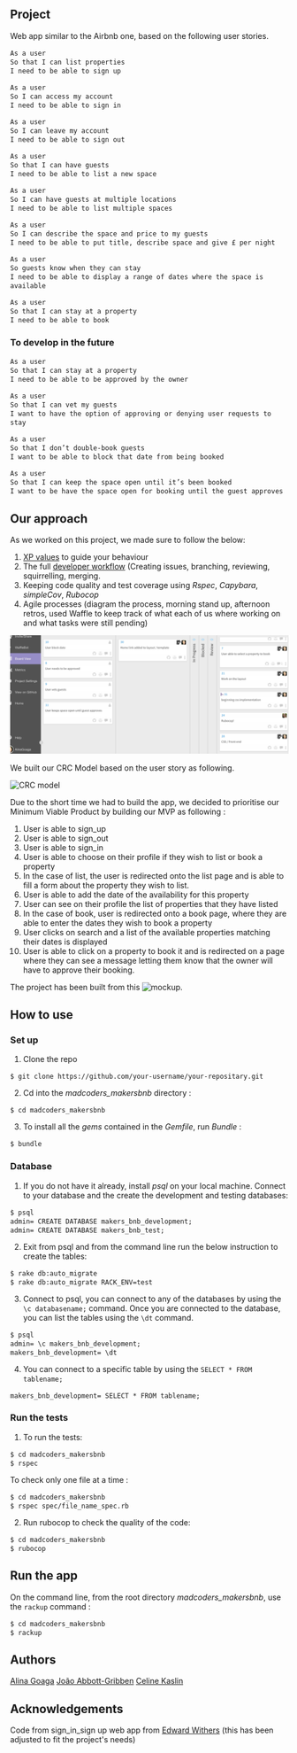 
## Project ##

Web app similar to the Airbnb one, based on the following user stories.<br/>

```
As a user
So that I can list properties
I need to be able to sign up
```
```
As a user
So I can access my account
I need to be able to sign in
```
```
As a user
So I can leave my account
I need to be able to sign out
```
```
As a user
So that I can have guests
I need to be able to list a new space
```
```
As a user
So I can have guests at multiple locations
I need to be able to list multiple spaces
```
```
As a user
So I can describe the space and price to my guests
I need to be able to put title, describe space and give £ per night
```
```
As a user
So guests know when they can stay
I need to be able to display a range of dates where the space is available
```
```
As a user
So that I can stay at a property
I need to be able to book
```
### To develop in the future

```
As a user
So that I can stay at a property
I need to be able to be approved by the owner
```
```
As a user
So that I can vet my guests
I want to have the option of approving or denying user requests to stay
```
```
As a user
So that I don’t double-book guests
I want to be able to block that date from being booked
```
```
As a user
So that I can keep the space open until it’s been booked
I want to be have the space open for booking until the guest approves
```

## Our approach ##

As we worked on this project, we made sure to follow the below:
1. [XP values](#xp-values) to guide your behaviour
2. The full [developer workflow](#development-workflow) (Creating issues, branching, reviewing, squirrelling, merging.
3. Keeping code quality and test coverage using *Rspec*, *Capybara*, *simpleCov*, *Rubocop*
4. Agile processes (diagram the process, morning stand up, afternoon retros, used Waffle to keep track of what each of us where working on and what tasks were still pending)

![Waffle board](https://github.com/AlinaGoaga/MakersBNB/blob/master/MakersBNB_waffle.jpeg)

We built our CRC Model based on the user story as following.<br/>

![CRC model](https://user-images.githubusercontent.com/43742795/51039457-44d75900-15ad-11e9-8328-28f7f9f5d4d1.png)

Due to the short time we had to build the app, we decided to prioritise our Minimum Viable Product by building our MVP as following :<br/>

1. User is able to sign_up
2. User is able to sign_out
3. User is able to sign_in
4. User is able to choose on their profile if they wish to list or book a property
5. In the case of list, the user is redirected onto the list page and is able to fill a form about the property they wish to list.
6. User is able to add the date of the availability for this property
7. User can see on their profile the list of properties that they have listed
8. In the case of book, user is redirected onto a book page, where they are able to enter the dates they wish to book a property
9. User clicks on search and a list of the available properties matching their dates is displayed
10. User is able to click on a property to book it and is redirected on a page where they can see a message letting them know that the owner will have to approve their booking.

The project has been built from this ![mockup](https://user-images.githubusercontent.com/43742795/51042620-a4853280-15b4-11e9-98e3-cc1a6ed273b5.png).

## How to use ##

### Set up ###

1. Clone the repo
```shell
$ git clone https://github.com/your-username/your-repositary.git
```

2. Cd into the *madcoders_makersbnb* directory :
```shell
$ cd madcoders_makersbnb
```
3. To install all the *gems* contained in the *Gemfile*, run *Bundle* :
```shell
$ bundle
```

### Database ###

1. If you do not have it already, install *psql* on your local machine. Connect to your database and the create the development and testing databases:
```shell
$ psql
admin= CREATE DATABASE makers_bnb_development;
admin= CREATE DATABASE makers_bnb_test;
```

2. Exit from psql and from the command line run the below instruction to create the tables:
```shell
$ rake db:auto_migrate
$ rake db:auto_migrate RACK_ENV=test
```

3. Connect to psql, you can connect to any of the databases by using the `\c databasename;` command.
Once you are connected to the database, you can list the tables using the `\dt` command.
```shell
$ psql
admin= \c makers_bnb_development;
makers_bnb_development= \dt
```
4. You can connect to a specific table by using the `SELECT * FROM tablename;`
```shell
makers_bnb_development= SELECT * FROM tablename;
```

### Run the tests ###

1. To run the tests:
```shell
$ cd madcoders_makersbnb
$ rspec
```

To check only one file at a time :
```shell
$ cd madcoders_makersbnb
$ rspec spec/file_name_spec.rb
```

2. Run rubocop to check the quality of the code:
```shell
$ cd madcoders_makersbnb
$ rubocop
```

## Run the app ##

On the command line, from the root directory *madcoders_makersbnb*, use the `rackup` command :
```shell
$ cd madcoders_makersbnb
$ rackup
```

## Authors ##

[Alina Goaga](https://github.com/AlinaGoaga)
[João Abbott-Gribben](https://github.com/joaoag)
[Celine Kaslin](https://github.com/CelineKaslin)

## Acknowledgements ##

Code from sign_in_sign up web app from [Edward Withers](https://github.com/dearshrewdwit) (this has been adjusted to fit the project's needs)
